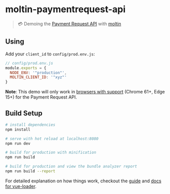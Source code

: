 # moltin-paymentrequest-api

> 💳 Demoing the [Payment Request API](https://www.w3.org/TR/payment-request/) with [moltin](https://www.moltin.com)

## Using

Add your `client_id` to `config/prod.env.js`:

```js
// config/prod.env.js
module.exports = {
  NODE_ENV: '"production"',
  MOLTIN_CLIENT_ID: '"xyz"'
}
```

**Note**: This demo will only work in [browsers with support](http://caniuse.com/#feat=payment-request) (Chrome 61+, Edge 15+) for the Payment Request API.

## Build Setup

``` bash
# install dependencies
npm install

# serve with hot reload at localhost:8080
npm run dev

# build for production with minification
npm run build

# build for production and view the bundle analyzer report
npm run build --report
```

For detailed explanation on how things work, checkout the [guide](http://vuejs-templates.github.io/webpack/) and [docs for vue-loader](http://vuejs.github.io/vue-loader).

